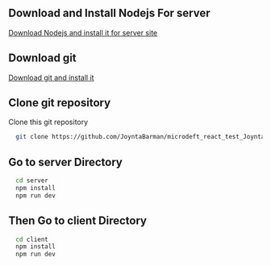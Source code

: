 
## Download and Install Nodejs For server

[Download Nodejs and install it for server site](https://nodejs.org/en) 

## Download git  
[Download git and install it](https://git-scm.com/downloads) 




## Clone git repository

Clone this git repository

```bash
  git clone https://github.com/JoyntaBarman/microdeft_react_test_Joynta_Kumar_Barman.git
```

##  Go to server Directory
```bash
  cd server
  npm install
  npm run dev
  ```
  
## Then Go to client Directory
```bash
  cd client
  npm install
  npm run dev
  ```
  